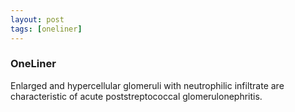 ```yaml
---
layout: post
tags: [oneliner]
---
```



### OneLiner

Enlarged and hypercellular glomeruli with neutrophilic infiltrate are characteristic of acute poststreptococcal glomerulonephritis.
